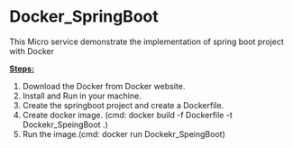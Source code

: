 # Docker_SpringBoot
This Micro service demonstrate the implementation of spring boot project with Docker

<b><u>Steps:</b></u>
<ol>
  <li>Download the Docker from Docker website.</li>
  <li>Install and Run in your machine.</li>
  <li>Create the springboot project and create a Dockerfile.</li>
  <li>Create docker image. (cmd: docker build -f Dockerfile -t Dockekr_SpeingBoot .)</li>
  <li>Run the image.(cmd: docker run Dockekr_SpeingBoot) </li>
 </ol>
